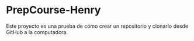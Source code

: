 # PrepCourse-Henry
Este proyecto es una prueba de cómo crear un repositorio y clonarlo desde GitHub a la computadora.
